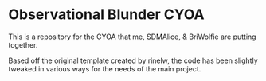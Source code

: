 # Observational Blunder CYOA
This is a repository for the CYOA that me, SDMAlice, & BriWolfie are putting together.

Based off the original template created by rinelw, the code has been slightly tweaked in various ways for the needs of the main project.